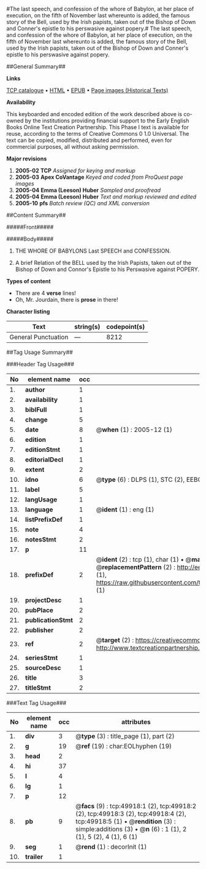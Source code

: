 #The last speech, and confession of the whore of Babylon, at her place of execution, on the fifth of November last whereunto is added, the famous story of the Bell, used by the Irish papists, taken out of the Bishop of Down and Conner's epistle to his perswasive against popery.#
The last speech, and confession of the whore of Babylon, at her place of execution, on the fifth of November last whereunto is added, the famous story of the Bell, used by the Irish papists, taken out of the Bishop of Down and Conner's epistle to his perswasive against popery.

##General Summary##

**Links**

[TCP catalogue](http://www.ota.ox.ac.uk/tcp/)  • 
[HTML](http://tei.it.ox.ac.uk/tcp/Texts-HTML/free/A49/A49650.html)  • 
[EPUB](http://tei.it.ox.ac.uk/tcp/Texts-EPUB/free/A49/A49650.epub) • 
[Page images (Historical Texts)](https://data.historicaltexts.jisc.ac.uk/view?pubId=eebo-11849763e&pageId=eebo-11849763e-49918-1)

**Availability**

This keyboarded and encoded edition of the
	       work described above is co-owned by the institutions
	       providing financial support to the Early English Books
	       Online Text Creation Partnership. This Phase I text is
	       available for reuse, according to the terms of Creative
	       Commons 0 1.0 Universal. The text can be copied,
	       modified, distributed and performed, even for
	       commercial purposes, all without asking permission.

**Major revisions**

1. __2005-02__ __TCP__ *Assigned for keying and markup*
1. __2005-03__ __Apex CoVantage__ *Keyed and coded from ProQuest page images*
1. __2005-04__ __Emma (Leeson) Huber__ *Sampled and proofread*
1. __2005-04__ __Emma (Leeson) Huber__ *Text and markup reviewed and edited*
1. __2005-10__ __pfs__ *Batch review (QC) and XML conversion*

##Content Summary##

#####Front#####

#####Body#####

1. THE WHORE OF BABYLONS Last SPEECH and CONFESSION.

1. A brief Relation of the BELL used by the Irish Papists, taken out of the Bishop of Down and Connor's Epistle to his Perswasive against POPERY.

**Types of content**

  * There are 4 **verse** lines!
  * Oh, Mr. Jourdain, there is **prose** in there!

**Character listing**


|Text|string(s)|codepoint(s)|
|---|---|---|
|General Punctuation|—|8212|

##Tag Usage Summary##

###Header Tag Usage###

|No|element name|occ|attributes|
|---|---|---|---|
|1.|__author__|1||
|2.|__availability__|1||
|3.|__biblFull__|1||
|4.|__change__|5||
|5.|__date__|8| @__when__ (1) : 2005-12 (1)|
|6.|__edition__|1||
|7.|__editionStmt__|1||
|8.|__editorialDecl__|1||
|9.|__extent__|2||
|10.|__idno__|6| @__type__ (6) : DLPS (1), STC (2), EEBO-CITATION (1), OCLC (1), VID (1)|
|11.|__label__|5||
|12.|__langUsage__|1||
|13.|__language__|1| @__ident__ (1) : eng (1)|
|14.|__listPrefixDef__|1||
|15.|__note__|4||
|16.|__notesStmt__|2||
|17.|__p__|11||
|18.|__prefixDef__|2| @__ident__ (2) : tcp (1), char (1)  •  @__matchPattern__ (2) : ([0-9\-]+):([0-9IVX]+) (1), (.+) (1)  •  @__replacementPattern__ (2) : http://eebo.chadwyck.com/downloadtiff?vid=$1&page=$2 (1), https://raw.githubusercontent.com/textcreationpartnership/Texts/master/tcpchars.xml#$1 (1)|
|19.|__projectDesc__|1||
|20.|__pubPlace__|2||
|21.|__publicationStmt__|2||
|22.|__publisher__|2||
|23.|__ref__|2| @__target__ (2) : https://creativecommons.org/publicdomain/zero/1.0/ (1), http://www.textcreationpartnership.org/docs/. (1)|
|24.|__seriesStmt__|1||
|25.|__sourceDesc__|1||
|26.|__title__|3||
|27.|__titleStmt__|2||


###Text Tag Usage###

|No|element name|occ|attributes|
|---|---|---|---|
|1.|__div__|3| @__type__ (3) : title_page (1), part (2)|
|2.|__g__|19| @__ref__ (19) : char:EOLhyphen (19)|
|3.|__head__|2||
|4.|__hi__|37||
|5.|__l__|4||
|6.|__lg__|1||
|7.|__p__|12||
|8.|__pb__|9| @__facs__ (9) : tcp:49918:1 (2), tcp:49918:2 (2), tcp:49918:3 (2), tcp:49918:4 (2), tcp:49918:5 (1)  •  @__rendition__ (3) : simple:additions (3)  •  @__n__ (6) : 1 (1), 2 (1), 5 (2), 4 (1), 6 (1)|
|9.|__seg__|1| @__rend__ (1) : decorInit (1)|
|10.|__trailer__|1||

